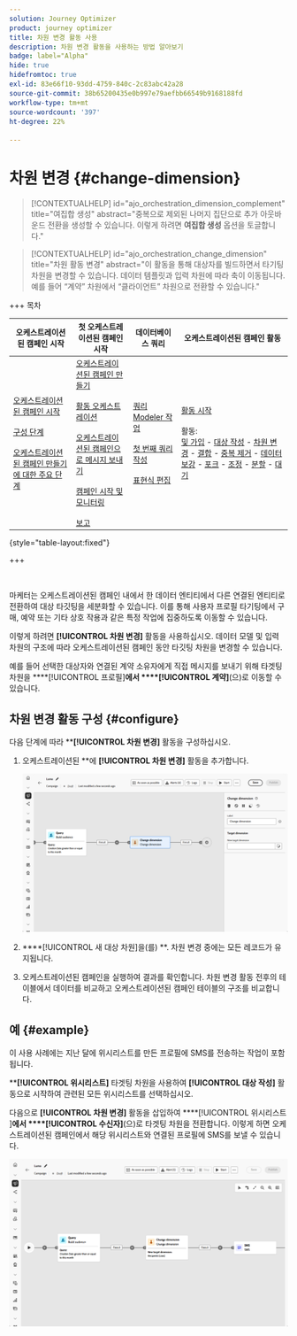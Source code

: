 ```yaml
---
solution: Journey Optimizer
product: journey optimizer
title: 차원 변경 활동 사용
description: 차원 변경 활동을 사용하는 방법 알아보기
badge: label="Alpha"
hide: true
hidefromtoc: true
exl-id: 83e66f10-93dd-4759-840c-2c83abc42a28
source-git-commit: 38b65200435e0b997e79aefbb66549b9168188fd
workflow-type: tm+mt
source-wordcount: '397'
ht-degree: 22%

---
```


# 차원 변경 {#change-dimension}

>[!CONTEXTUALHELP]
>id="ajo_orchestration_dimension_complement"
>title="여집합 생성"
>abstract="중복으로 제외된 나머지 집단으로 추가 아웃바운드 전환을 생성할 수 있습니다. 이렇게 하려면 **여집합 생성** 옵션을 토글합니다."

>[!CONTEXTUALHELP]
>id="ajo_orchestration_change_dimension"
>title="차원 활동 변경"
>abstract="이 활동을 통해 대상자를 빌드하면서 타기팅 차원을 변경할 수 있습니다. 데이터 템플릿과 입력 차원에 따라 축이 이동됩니다. 예를 들어 “계약” 차원에서 “클라이언트” 차원으로 전환할 수 있습니다."

+++ 목차

| 오케스트레이션된 캠페인 시작 | 첫 오케스트레이션된 캠페인 시작 | 데이터베이스 쿼리 | 오케스트레이션된 캠페인 활동 |
|---|---|---|---|
| [오케스트레이션된 캠페인 시작](../gs-orchestrated-campaigns.md)<br/><br/>[구성 단계](../configuration-steps.md)<br/><br/>[오케스트레이션된 캠페인 만들기에 대한 주요 단계](../gs-campaign-creation.md) | [오케스트레이션된 캠페인 만들기](../create-orchestrated-campaign.md)<br/><br/>[활동 오케스트레이션](../orchestrate-activities.md)<br/><br/>[오케스트레이션된 캠페인으로 메시지 보내기](../send-messages.md)<br/><br/>[캠페인 시작 및 모니터링](../start-monitor-campaigns.md)<br/><br/>[보고](../reporting-campaigns.md) | [쿼리 Modeler 작업](../orchestrated-rule-builder.md)<br/><br/>[첫 번째 쿼리 작성](../build-query.md)<br/><br/>[표현식 편집](../edit-expressions.md) | [활동 시작](about-activities.md)<br/><br/>활동:<br/>[및 가입](and-join.md) - [대상 작성](build-audience.md) - [차원 변경](change-dimension.md) - [결합](combine.md) - [중복 제거](deduplication.md) - [데이터 보강](enrichment.md) - [포크](fork.md) - [조정](reconciliation.md) - [분할](split.md) - [대기](wait.md) |

{style="table-layout:fixed"}

+++

<br/>

마케터는 오케스트레이션된 캠페인 내에서 한 데이터 엔티티에서 다른 연결된 엔티티로 전환하여 대상 타깃팅을 세분화할 수 있습니다. 이를 통해 사용자 프로필 타기팅에서 구매, 예약 또는 기타 상호 작용과 같은 특정 작업에 집중하도록 이동할 수 있습니다.

이렇게 하려면 **[!UICONTROL 차원 변경]** 활동을 사용하십시오. 데이터 모델 및 입력 차원의 구조에 따라 오케스트레이션된 캠페인 동안 타깃팅 차원을 변경할 수 있습니다.

예를 들어 선택한 대상자와 연결된 계약 소유자에게 직접 메시지를 보내기 위해 타겟팅 차원을 ****[!UICONTROL 프로필]**&#x200B;에서 ****[!UICONTROL 계약]**(으)로 이동할 수 있습니다.

<!--
>[!IMPORTANT]
>
>Please note that the **[!UICONTROL Change Dimension]** and **[!UICONTROL Change Data source]** activities should not be added in one row. If you need to use both activities consecutively, make sure you include an **[!UICONTROL Enrichement]** activity in between them. This ensures proper execution and prevents potential conflicts or errors.-->

## 차원 변경 활동 구성 {#configure}

다음 단계에 따라 ****[!UICONTROL 차원 변경]** 활동을 구성하십시오.

1. 오케스트레이션된 **에 **[!UICONTROL 차원 변경]** 활동을 추가합니다.

   ![](../assets/change-dimension.png)

1. ****[!UICONTROL 새 대상 차원]을(를) **. 차원 변경 중에는 모든 레코드가 유지됩니다.

1. 오케스트레이션된 캠페인을 실행하여 결과를 확인합니다. 차원 변경 활동 전후의 테이블에서 데이터를 비교하고 오케스트레이션된 캠페인 테이블의 구조를 비교합니다.

## 예 {#example}

이 사용 사례에는 지난 달에 위시리스트를 만든 프로필에 SMS를 전송하는 작업이 포함됩니다.

****[!UICONTROL 위시리스트]** 타겟팅 차원을 사용하여 **[!UICONTROL 대상 작성]** 활동으로 시작하여 관련된 모든 위시리스트를 선택하십시오.

다음으로 **[!UICONTROL 차원 변경]** 활동을 삽입하여 ****[!UICONTROL 위시리스트&#x200B;]**에서 ****[!UICONTROL 수신자]**(으)로 타겟팅 차원을 전환합니다. 이렇게 하면 오케스트레이션된 캠페인에서 해당 위시리스트와 연결된 프로필에 SMS를 보낼 수 있습니다.

![](../assets/change-dimension-example.png)
